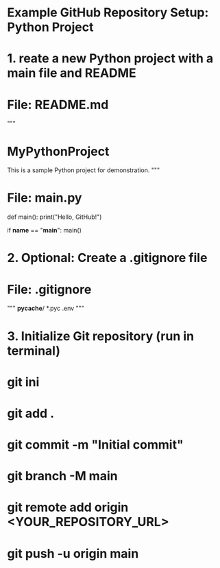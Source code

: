 # Example GitHub Repository Setup: Python Project

# 1. reate a new Python project with a main file and README

# File: README.md
"""
# MyPythonProject

This is a sample Python project for demonstration.
"""

# File: main.py
def main():
    print("Hello, GitHub!")

if __name__ == "__main__":
    main()

# 2. Optional: Create a .gitignore file
# File: .gitignore
"""
__pycache__/
*.pyc
.env
"""

# 3. Initialize Git repository (run in terminal)
# git ini
# git add .
# git commit -m "Initial commit"
# git branch -M main
# git remote add origin <YOUR_REPOSITORY_URL>
# git push -u origin main
